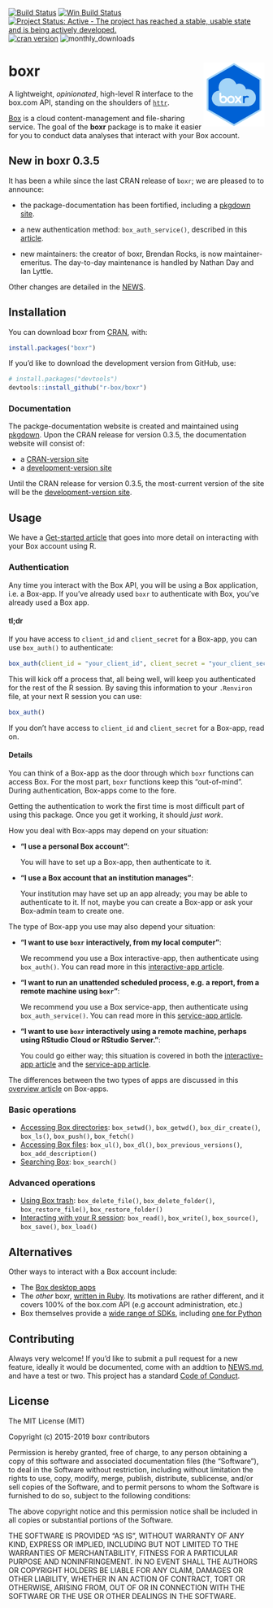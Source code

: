
<!-- README.md is generated from README.Rmd. Please edit that file -->

[![Build
Status](https://travis-ci.org/r-box/boxr.svg)](https://travis-ci.org/r-box/boxr)
[![Win Build
Status](https://ci.appveyor.com/api/projects/status/github/r-box/boxr?branch=master&svg=true)](https://ci.appveyor.com/project/r-box/boxr)
[![Project Status: Active - The project has reached a stable, usable
state and is being actively
developed.](https://img.shields.io/badge/repo%20status-active-brightgreen.svg)](https://www.repostatus.org/#active)
[![cran
version](https://www.r-pkg.org/badges/version/boxr)](https://cran.rstudio.com/web/packages/boxr)
![monthly\_downloads](https://cranlogs.r-pkg.org/badges/boxr)

# boxr <img src="man/figures/logo.png" align="right" alt="" width="120" />

A lightweight, *opinionated*, high-level R interface to the box.com API,
standing on the shoulders of [`httr`](https://github.com/r-lib/httr).

[Box](https://www.box.com) is a cloud content-management and
file-sharing service. The goal of the **boxr** package is to make it
easier for you to conduct data analyses that interact with your Box
account.

## New in boxr 0.3.5

It has been a while since the last CRAN release of `boxr`; we are
pleased to to announce:

  - the package-documentation has been fortified, including a [pkgdown
    site](https://r-box.github.io/boxr/).

  - a new authentication method: `box_auth_service()`, described in this
    [article](https://r-box.github.io/boxr/articles/boxr-app-service.html).

  - new maintainers: the creator of boxr, Brendan Rocks, is now
    maintainer-emeritus. The day-to-day maintenance is handled by Nathan
    Day and Ian Lyttle.

Other changes are detailed in the
[NEWS](https://r-box.github.io/boxr/news/index.html).

## Installation

You can download boxr from
[CRAN](https://CRAN.R-project.org/package=boxr), with:

``` r
install.packages("boxr")
```

If you’d like to download the development version from GitHub, use:

``` r
# install.packages("devtools")
devtools::install_github("r-box/boxr")
```

### Documentation

The packge-documentation website is created and maintained using
[pkgdown](https://pkgdown.r-lib.org). Upon the CRAN release for version
0.3.5, the documentation website will consist of:

  - a [CRAN-version site](https://r-box.github.io/boxr/)
  - a [development-version site](https://r-box.github.io/boxr/dev)

Until the CRAN release for version 0.3.5, the most-current version of
the site will be the [development-version
site](https://r-box.github.io/boxr/dev).

## Usage

We have a [Get-started
article](https://r-box.github.io/boxr/articles/boxr.html) that goes into
more detail on interacting with your Box account using R.

### Authentication

Any time you interact with the Box API, you will be using a Box
application, i.e. a Box-app. If you’ve already used `boxr` to
authenticate with Box, you’ve already used a Box app.

#### tl;dr

If you have access to `client_id` and `client_secret` for a Box-app, you
can use `box_auth()` to
authenticate:

``` r
box_auth(client_id = "your_client_id", client_secret = "your_client_secret")
```

This will kick off a process that, all being well, will keep you
authenticated for the rest of the R session. By saving this information
to your `.Renviron` file, at your next R session you can use:

``` r
box_auth()
```

If you don’t have access to `client_id` and `client_secret` for a
Box-app, read on.

#### Details

You can think of a Box-app as the door through which `boxr` functions
can access Box. For the most part, `boxr` functions keep this
“out-of-mind”. During authentication, Box-apps come to the fore.

Getting the authentication to work the first time is most difficult part
of using this package. Once you get it working, it should *just work*.

How you deal with Box-apps may depend on your situation:

  - **“I use a personal Box account”**:
    
    You will have to set up a Box-app, then authenticate to it.

  - **“I use a Box account that an institution manages”**:
    
    Your institution may have set up an app already; you may be able to
    authenticate to it. If not, maybe you can create a Box-app or ask
    your Box-admin team to create one.

The type of Box-app you use may also depend your situation:

  - **“I want to use `boxr` interactively, from my local computer”**:
    
    We recommend you use a Box interactive-app, then authenticate using
    `box_auth()`. You can read more in this [interactive-app
    article](https://r-box.github.io/boxr/articles/boxr-app-interactive.html).

  - **“I want to run an unattended scheduled process, e.g. a report,
    from a remote machine using `boxr`”**:
    
    We recommend you use a Box service-app, then authenticate using
    `box_auth_service()`. You can read more in this [service-app
    article](https://r-box.github.io/boxr/articles/boxr-app-service.html).

  - **“I want to use `boxr` interactively using a remote machine,
    perhaps using RStudio Cloud or RStudio Server.”**:
    
    You could go either way; this situation is covered in both the
    [interactive-app
    article](https://r-box.github.io/boxr/articles/boxr-app-interactive.html#transfer)
    and the [service-app
    article](https://r-box.github.io/boxr/articles/boxr-app-interactive.html#transfer).

The differences between the two types of apps are discussed in this
[overview article](https://r-box.github.io/boxr/articles/boxr-apps.html)
on Box-apps.

### Basic operations

  - [Accessing Box
    directories](https://r-box.github.io/boxr/articles/boxr.html#accessing-box-directories-folders):
    `box_setwd()`, `box_getwd()`, `box_dir_create()`, `box_ls()`,
    `box_push()`, `box_fetch()`
  - [Accessing Box
    files](https://r-box.github.io/boxr/articles/boxr.html#accessing-box-files):
    `box_ul()`, `box_dl()`, `box_previous_versions()`,
    `box_add_description()`
  - [Searching
    Box](https://r-box.github.io/boxr/articles/boxr.html#searching-box):
    `box_search()`

### Advanced operations

  - [Using Box
    trash](https://r-box.github.io/boxr/articles/boxr.html#using-box-trash):
    `box_delete_file()`, `box_delete_folder()`, `box_restore_file()`,
    `box_restore_folder()`
  - [Interacting with your R
    session](https://r-box.github.io/boxr/articles/boxr.html#interacting-with-your-r-session):
    `box_read()`, `box_write()`, `box_source()`, `box_save()`,
    `box_load()`

## Alternatives

Other ways to interact with a Box account include:

  - The [Box desktop apps](https://www.box.com/resources/downloads)
  - The *other* boxr, [written in
    Ruby](https://github.com/cburnette/boxr). Its motivations are rather
    different, and it covers 100% of the box.com API (e.g account
    administration, etc.)
  - Box themselves provide a [wide range of
    SDKs](https://github.com/box), including [one for
    Python](https://github.com/box/box-python-sdk)

## Contributing

Always very welcome\! If you’d like to submit a pull request for a new
feature, ideally it would be documented, come with an addtion to
[NEWS.md](https://r-box.github.io/boxr/news/index.html), and have a test
or two. This project has a standard [Code of
Conduct](https://r-box.github.io/boxr/CONDUCT.html).

## License

The MIT License (MIT)

Copyright (c) 2015-2019 boxr contributors

Permission is hereby granted, free of charge, to any person obtaining a
copy of this software and associated documentation files (the
“Software”), to deal in the Software without restriction, including
without limitation the rights to use, copy, modify, merge, publish,
distribute, sublicense, and/or sell copies of the Software, and to
permit persons to whom the Software is furnished to do so, subject to
the following conditions:

The above copyright notice and this permission notice shall be included
in all copies or substantial portions of the Software.

THE SOFTWARE IS PROVIDED “AS IS”, WITHOUT WARRANTY OF ANY KIND, EXPRESS
OR IMPLIED, INCLUDING BUT NOT LIMITED TO THE WARRANTIES OF
MERCHANTABILITY, FITNESS FOR A PARTICULAR PURPOSE AND NONINFRINGEMENT.
IN NO EVENT SHALL THE AUTHORS OR COPYRIGHT HOLDERS BE LIABLE FOR ANY
CLAIM, DAMAGES OR OTHER LIABILITY, WHETHER IN AN ACTION OF CONTRACT,
TORT OR OTHERWISE, ARISING FROM, OUT OF OR IN CONNECTION WITH THE
SOFTWARE OR THE USE OR OTHER DEALINGS IN THE SOFTWARE.
